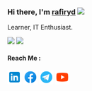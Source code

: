 ### Hi there, I'm <a href="https://blog.ngcloud.tech" target="_blank">rafiryd</a> <img src="https://media.giphy.com/media/hvRJCLFzcasrR4ia7z/giphy.gif" width="25px">
Learner, IT Enthusiast.

<p>
  <img height="180em" src="https://github-readme-stats-alpha-mauve.vercel.app/api?username=rydrafi13&show_icons=true&hide_border=true&&count_private=true&include_all_commits=true&theme=tokyonight" />
  <img height="180em" src="https://github-readme-stats-alpha-mauve.vercel.app/api/top-langs/?username=rydrafi13&show_icons=true&hide_border=true&layout=compact&langs_count=8&theme=tokyonight"/>
</p>

#### Reach Me :
<p align="left">
  <a href="https://linkedin.com/in/xdnroot" target="_blank"><img alt="LinkedIn" height="32" width="32" src="assets/linkedin.svg"></a>
  <a href="https://facebook.com/xdnroot" target="_blank"><img alt="Facebook" height="32" width="32" src="assets/facebook.svg"></a>
  <a href="https://t.me/xdnroot" target="_blank"><img alt="Telegram" height="32" width="32" src="assets/telegram.svg"></a>
  <a href="https://youtube.com/webiptekcom" target="_blank"><img alt="YouTube" height="32" width="32" src="assets/youtube.svg"></a>
</p>
